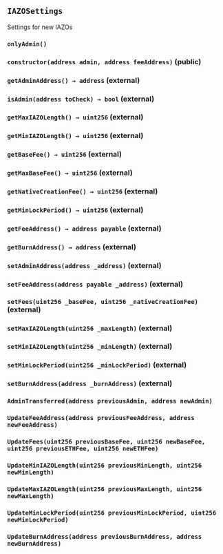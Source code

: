 ## `IAZOSettings`

Settings for new IAZOs



### `onlyAdmin()`






### `constructor(address admin, address feeAddress)` (public)





### `getAdminAddress() → address` (external)





### `isAdmin(address toCheck) → bool` (external)





### `getMaxIAZOLength() → uint256` (external)





### `getMinIAZOLength() → uint256` (external)





### `getBaseFee() → uint256` (external)





### `getMaxBaseFee() → uint256` (external)





### `getNativeCreationFee() → uint256` (external)





### `getMinLockPeriod() → uint256` (external)





### `getFeeAddress() → address payable` (external)





### `getBurnAddress() → address` (external)





### `setAdminAddress(address _address)` (external)





### `setFeeAddress(address payable _address)` (external)





### `setFees(uint256 _baseFee, uint256 _nativeCreationFee)` (external)





### `setMaxIAZOLength(uint256 _maxLength)` (external)





### `setMinIAZOLength(uint256 _minLength)` (external)





### `setMinLockPeriod(uint256 _minLockPeriod)` (external)





### `setBurnAddress(address _burnAddress)` (external)






### `AdminTransferred(address previousAdmin, address newAdmin)`





### `UpdateFeeAddress(address previousFeeAddress, address newFeeAddress)`





### `UpdateFees(uint256 previousBaseFee, uint256 newBaseFee, uint256 previousETHFee, uint256 newETHFee)`





### `UpdateMinIAZOLength(uint256 previousMinLength, uint256 newMinLength)`





### `UpdateMaxIAZOLength(uint256 previousMaxLength, uint256 newMaxLength)`





### `UpdateMinLockPeriod(uint256 previousMinLockPeriod, uint256 newMinLockPeriod)`





### `UpdateBurnAddress(address previousBurnAddress, address newBurnAddress)`





